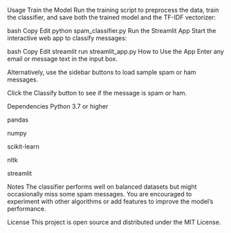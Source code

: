 
Usage
Train the Model
Run the training script to preprocess the data, train the classifier, and save both the trained model and the TF-IDF vectorizer:

bash
Copy
Edit
python spam_classifier.py
Run the Streamlit App
Start the interactive web app to classify messages:

bash
Copy
Edit
streamlit run streamlit_app.py
How to Use the App
Enter any email or message text in the input box.

Alternatively, use the sidebar buttons to load sample spam or ham messages.

Click the Classify button to see if the message is spam or ham.

Dependencies
Python 3.7 or higher

pandas

numpy

scikit-learn

nltk

streamlit

Notes
The classifier performs well on balanced datasets but might occasionally miss some spam messages. You are encouraged to experiment with other algorithms or add features to improve the model’s performance.

License
This project is open source and distributed under the MIT License.
